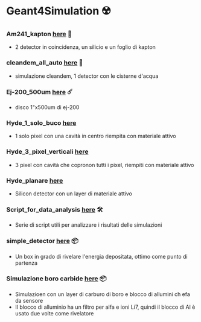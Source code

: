 # Geant4Simulation :radioactive:

### Am241_kapton [here](Am241_kapton) :hyacinth:
  - 2 detector in coincidenza, un silicio e un foglio di kapton

### cleandem_all_auto [here](cleandem_all_auto) :robot:
  - simulazione cleandem, 1 detector con le cisterne d'acqua

### Ej-200_500um [here](Ej-200_500um) :comet:
  - disco 1"x500um di ej-200

### Hyde_1_solo_buco [here](Hyde_1_solo_buco)
  - 1 solo pixel con una cavità in centro riempita con materiale attivo

### Hyde_3_pixel_verticali [here](Hyde_3_pixel_verticali) 
  -  3 pixel con cavità che copronon tutti i pixel, riempiti con materiale attivo

### Hyde_planare [here](Hyde_planare)
  - Silicon detector con un layer di materiale attivo

### Script_for_data_analysis [here](Script_for_data_analysis) :hammer_and_wrench:
  - Serie di script utili per analizzare i risultati delle simulazioni

### simple_detector [here](simple_detector) :package:
  - Un box in grado di rivelare l'energia depositata, ottimo come punto di partenza
  
### Simulazione boro carbide [here](Sim_Boro_carbide) :package:
  - Simulazioen con un layer di carburo di boro e blocco di allumini ch efa da sensore
  - Il blocco di alluminio ha un filtro per alfa e ioni Li7, quindi il blocco di Al è usato due volte come rivelatore

